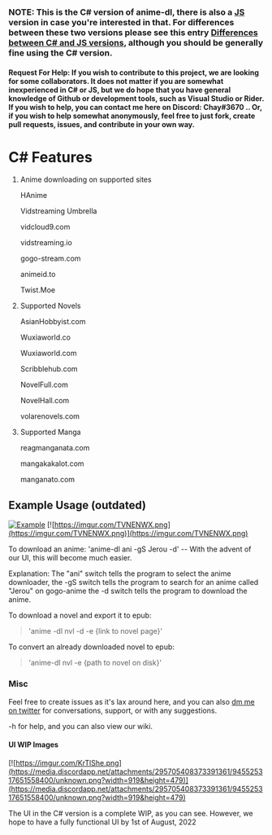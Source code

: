 ### NOTE: This is the C# version of anime-dl, there is also a [JS](https://github.com/vrienstudios/anime-dl/tree/JS) version in case you're interested in that. For differences between these two versions please see this entry [Differences between C# and JS versions](https://github.com/vrienstudios/anime-dl/wiki/Differences-between-C%23-and-JS-versions), although you should be generally fine using the C# version.

#### Request For Help: If you wish to contribute to this project, we are looking for some collaborators. It does not matter if you are somewhat inexperienced in C# or JS, but we do hope that you have general knowledge of Github or development tools, such as Visual Studio or Rider. If you wish to help, you can contact me here on Discord: Chay#3670 .. Or, if you wish to help somewhat anonymously, feel free to just fork, create pull requests, issues, and contribute in your own way.
# C# Features

1. Anime downloading on supported sites
	
	  HAnime
	
	  Vidstreaming Umbrella
	
	  vidcloud9.com
		
	  vidstreaming.io
		
	  gogo-stream.com
		
	  animeid.to
	
	  Twist.Moe

2. Supported Novels

	AsianHobbyist.com
	
	Wuxiaworld.co
	
	Wuxiaworld.com
	
	Scribblehub.com
	
	NovelFull.com

	NovelHall.com
	
	volarenovels.com
	
3. Supported Manga
	
	reagmanganata.com
	
	mangakakalot.com
	
	manganato.com

## Example Usage (outdated)

[![Example](https://img.youtube.com/vi/YgfuUqdk1fw/0.jpg)](https://www.youtube.com/watch?v=YgfuUqdk1fw)
[![https://imgur.com/TVNENWX.png](https://imgur.com/TVNENWX.png)](https://imgur.com/TVNENWX.png)

To download an anime:
'anime-dl ani -gS Jerou -d' -- With the advent of our UI, this will become much easier.

Explanation: 
The "ani" switch tells the program to select the anime downloader, the -gS switch tells the program to search for an anime called "Jerou" on gogo-anime the -d switch tells the program to download the anime.


To download a novel and export it to epub:
>'anime -dl nvl -d -e {link to novel page}'

To convert an already downloaded novel to epub:
> 'anime-dl nvl -e {path to novel on disk}'

### Misc
Feel free to create issues as it's lax around here, and you can also [dm me on twitter](https://twitter.com/shujiandou "dm me on twitter") for conversations, support, or with any suggestions.


-h for help, and you can also view our wiki.

#### UI WIP Images
[![https://imgur.com/KrTlShe.png](https://media.discordapp.net/attachments/295705408373391361/945525317651558400/unknown.png?width=919&height=479)](https://media.discordapp.net/attachments/295705408373391361/945525317651558400/unknown.png?width=919&height=479)

The UI in the C# version is a complete WIP, as you can see. However, we hope to have a fully functional UI by 1st of August, 2022
